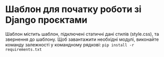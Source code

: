 <h1>Шаблон для початку роботи зі Django проєктами</h1>
Шаблон містить шаблон, підключені статичні дані стилів (style.css), та звернення до шаблону.
Щоб завантажити необхідні модулі, виконайте команду залежності у командному рядкові:
<code>pip install -r requirements.txt</code>

